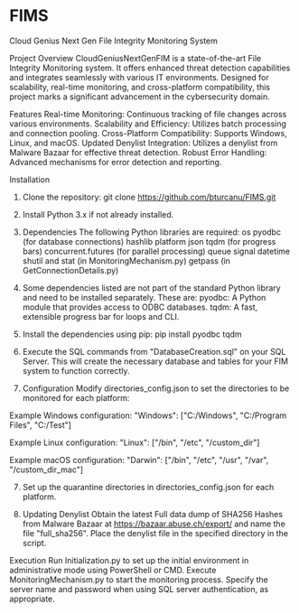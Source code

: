 # FIMS
Cloud Genius Next Gen File Integrity Monitoring System

Project Overview
CloudGeniusNextGenFIM is a state-of-the-art File Integrity Monitoring system. It offers enhanced threat detection capabilities and integrates seamlessly with various IT environments. Designed for scalability, real-time monitoring, and cross-platform compatibility, this project marks a significant advancement in the cybersecurity domain.

Features
Real-time Monitoring: Continuous tracking of file changes across various environments.
Scalability and Efficiency: Utilizes batch processing and connection pooling.
Cross-Platform Compatibility: Supports Windows, Linux, and macOS.
Updated Denylist Integration: Utilizes a denylist from Malware Bazaar for effective threat detection.
Robust Error Handling: Advanced mechanisms for error detection and reporting.

Installation
1. Clone the repository:
git clone https://github.com/bturcanu/FIMS.git

2. Install Python 3.x if not already installed.

3. Dependencies
The following Python libraries are required:
os
pyodbc (for database connections)
hashlib
platform
json
tqdm (for progress bars)
concurrent.futures (for parallel processing)
queue
signal
datetime
shutil and stat (in MonitoringMechanism.py)
getpass (in GetConnectionDetails.py)

4. Some dependencies listed are not part of the standard Python library and need to be installed separately. These are:
pyodbc: A Python module that provides access to ODBC databases.
tqdm: A fast, extensible progress bar for loops and CLI.

5. Install the dependencies using pip:
pip install pyodbc tqdm

6. Execute the SQL commands from "DatabaseCreation.sql" on your SQL Server. This will create the necessary database and tables for your FIM system to function correctly.

7. Configuration
Modify directories_config.json to set the directories to be monitored for each platform:

Example Windows configuration:
"Windows": ["C:/Windows", "C:/Program Files", "C:/Test"]

Example Linux configuration:
"Linux": ["/bin", "/etc", "/custom_dir"]

Example macOS configuration:
"Darwin": ["/bin", "/etc", "/usr", "/var", "/custom_dir_mac"]

7. Set up the quarantine directories in directories_config.json for each platform.

8. Updating Denylist
Obtain the latest Full data dump of SHA256 Hashes from Malware Bazaar at https://bazaar.abuse.ch/export/ and name the file "full_sha256".
Place the denylist file in the specified directory in the script.

Execution
Run Initialization.py to set up the initial environment in administrative mode using PowerShell or CMD.
Execute MonitoringMechanism.py to start the monitoring process.
Specify the server name and password when using SQL server authentication, as appropriate. 
